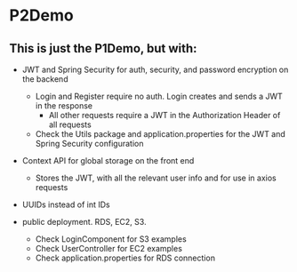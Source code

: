 # P2Demo

## This is just the P1Demo, but with:

- JWT and Spring Security for auth, security, and password encryption on the backend
  - Login and Register require no auth. Login creates and sends a JWT in the response
    - All other requests require a JWT in the Authorization Header of all requests
  - Check the Utils package and application.properties for the JWT and Spring Security configuration
    
- Context API for global storage on the front end
  - Stores the JWT, with all the relevant user info and for use in axios requests
 
- UUIDs instead of int IDs

- public deployment. RDS, EC2, S3.
  - Check LoginComponent for S3 examples
  - Check UserController for EC2 examples
  - Check application.properties for RDS connection

